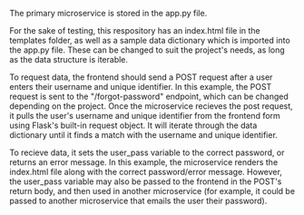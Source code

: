 The primary microservice is stored in the app.py file.

For the sake of testing, this respository has an index.html file in the templates folder, as well as a sample data dictionary which is imported into the app.py file. These can be changed to suit the project's needs, as long as the data structure is iterable. 

To request data, the frontend should send a POST request after a user enters their username and unique identifier. In this example, the POST request is sent to the "/forgot-password" endpoint, which can be changed depending on the project. Once the microservice recieves the post request, it pulls the user's username and unique identifier from the frontend form using Flask's built-in request object. It will iterate through the data dictionary until it finds a match with the username and unique identifier. 

To recieve data, it sets the user_pass variable to the correct password, or returns an error message. In this example, the microservice renders the index.html file along with the correct password/error message. However, the user_pass variable may also be passed to the frontend in the POST's return body, and then used in another microservice (for example, it could be passed to another microservice that emails the user their password). 
